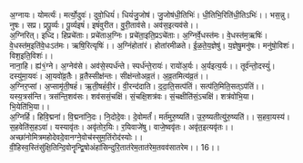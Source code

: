 

  
अ॒ग्नायः। योमर्त्यः॑। मर्त्यो॒दुवः॑। दुवो॒धियं॑। धियं॑जु॒जोष॑। जु॒जोष॑धी॒तिभिः॑। धी॒तिभि॒रिति॑धी॒तिऽभिः॑।। भस॒न्नु। नुषः। सप्र। प्रपू॒र्व्यः। पू॒र्व्यइषं॑। इषं॑वुरीत। वु॒री॒ताव॑से। अव॑स॒इत्यव॑से।।  
अ॒ग्निरित्। इध्दि। हिप्रचे॑ताः। प्रचे॑ताअ॒ग्निः। प्रचे॑ता॒इति॒प्रऽचे॑ताः। अ॒ग्निर्वे॒धस्त॑मः। वे॒धस्त॑म॒ऋषिः॑। वे॒धस्त॑म॒इति॑वे॒धःऽत॑मः। ऋषि॒रित्यृषिः॑।। अ॒ग्निंहोता॑रं। होता॑रमीळते। ई॒ळ॒ते॒य॒ज्ञेषु॑। य॒ज्ञेषु॒मनु॑षः। मनु॑षो॒विशः॑। विश॒इति॒विशः॑।।  
नाना॒हि। ह्य॑१॒॑ग्ने। अ॒ग्नेव॑से। अव॑से॒स्पर्ध॑न्ते। स्पर्ध॑न्ते॒रायः॑। रायो॑अ॒र्यः। अ॒र्यइत्य॒र्यः।। तूर्व॑न्तो॒दस्युं॑। दस्यु॑मा॒यवः॑। आ॒यवो॑व्र॒तैः। व्र॒तैस्सीक्ष॑न्तः। सीक्ष॑न्तोअव्र॒तं। अ॒व्र॒तमित्य॑व्र॒तं।।  
अ॒ग्निर॒प्सां। अ॒प्सामृ॑ती॒षहं॑। ऋ॒ती॒षहं॑वी॒रं। वी॒रन्द॑दाति। द॒दा॒ति॒सत्प॑तिं। सत्प॑ति॒मिति॒सत्ऽप॑तिं।। यस्य॒त्रस॑न्ति। त्रस॑न्ति॒शव॑सः। शव॑ससं॒चक्षि॑। सं॒चक्षि॒शत्र॑वः। सं॒चक्षीति॑सं॒ऽचक्षि॑। शत्र॑वोभि॒या। भि॒येति॑भि॒या।।  
अ॒ग्निर्हि। हिवि॒द्मना॑। वि॒द्मना॑नि॒दः। नि॒दोदे॒वः। दे॒वोमर्तं॑। मर्त॑मुरु॒ष्यति॑। उ॒रु॒ष्यतीत्यु॑रु॒ष्यति॑।। स॒हवा॒यस्य॑। स॒हवेति॑स॒हऽवा॑। यस्यावृ॑तः। अवृ॑तोर॒यिः। र॒यिवाजे॑षु। वाजे॒ष्ववृ॑तः। अवृ॑त॒इत्यवृ॑तः।।  
अच्छा॑नोमित्रमहोदेवदे॒वानग्ने॒वोच॑स्सुम॒तिंरोद॑स्योः।। वी॒हिस्व॒स्तिंसु॑क्षि॒तिन्दि॒वोनॄन्द्वि॒षोअंहा॑सिन्दुरि॒तात॑रेम॒तात॑रेम॒तवव॑सातरेम।। 16।।  
